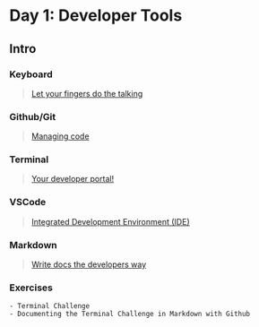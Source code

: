 Day 1: Developer Tools
===

## Intro

### Keyboard

> [Let your fingers do the talking](./notes/keyboard.md)

### Github/Git

> [Managing code](./notes/github.md)

### Terminal

> [Your developer portal!](./notes/terminal.md)

### VSCode

> [Integrated Development Environment (IDE)](./notes/ide.md)

### Markdown

> [Write docs the developers way](./notes/markdown.md)

### Exercises
    - Terminal Challenge
    - Documenting the Terminal Challenge in Markdown with Github
